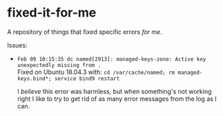 # fixed-it-for-me
A repository of things that fixed specific errors _for_ _me_.  

Issues: 

* `Feb 09 10:15:35 dc named[2913]: managed-keys-zone: Active key unexpectedly missing from .`  
  Fixed on Ubuntu 18.04.3 with: 
  `cd /var/cache/named; rm managed-keys.bind*; service bind9 restart`
  
  I _believe_ this error was harmless, but when something's not working right I like to try to get rid of as many error messages from the log as I can.
